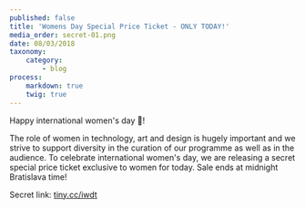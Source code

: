 ```yaml
---
published: false
title: 'Womens Day Special Price Ticket - ONLY TODAY!'
media_order: secret-01.png
date: 08/03/2018
taxonomy:
    category:
        - blog
process:
    markdown: true
    twig: true
---
```


Happy international women's day 🎉!

The role of women in technology, art and design is hugely important and we strive to support diversity in the curation of our programme as well as in the audience. To celebrate international women's day, we are releasing a secret special price ticket exclusive to women for today. Sale ends at midnight Bratislava time!

Secret link: [tiny.cc/iwdt](http://tiny.cc/iwdt)
